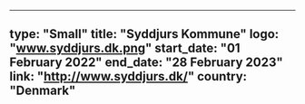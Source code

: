 
---
type: "Small"
title: "Syddjurs Kommune"
logo: "www.syddjurs.dk.png"
start_date: "01 February 2022"
end_date: "28 February 2023"
link: "http://www.syddjurs.dk/"
country: "Denmark"
---
